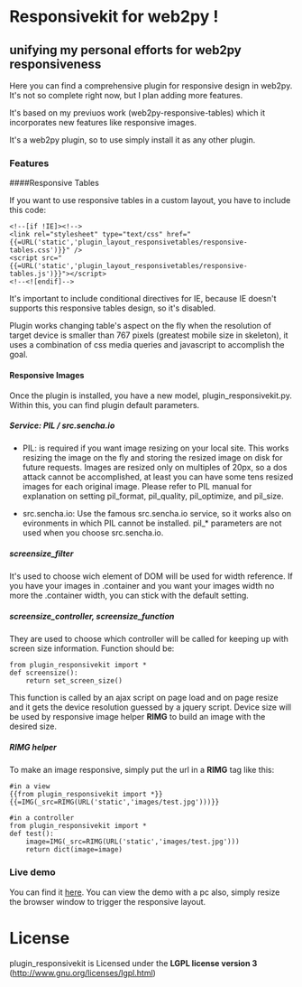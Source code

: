 # Responsivekit for web2py !
## unifying my personal efforts for web2py responsiveness

Here you can find a comprehensive plugin for responsive design in web2py.
It's not so complete right now, but I plan adding more features.

It's based on my previuos work (web2py-responsive-tables) which it incorporates new features like responsive images.

It's a web2py plugin, so to use simply install it as any other plugin.

### Features
####Responsive Tables

If you want to use responsive tables in a custom layout, you have to include this code:

	<!--[if !IE]><!-->
	<link rel="stylesheet" type="text/css" href="{{=URL('static','plugin_layout_responsivetables/responsive-tables.css')}}" />
	<script src="{{=URL('static','plugin_layout_responsivetables/responsive-tables.js')}}"></script>
	<!--<![endif]-->

It's important to include conditional directives for IE, because IE doesn't supports this responsive tables design, so it's disabled.

Plugin works changing table's aspect on the fly when the resolution of target device is smaller than 767 pixels (greatest mobile size in skeleton), it uses a combination of css media queries and javascript to accomplish the goal.

#### Responsive Images
Once the plugin is installed, you have a new model, plugin_responsivekit.py. Within this, you can find plugin default parameters.

##### Service: PIL / src.sencha.io
* PIL:
is required if you want image resizing on your local site. 
This works resizing the image on the fly and storing the resized image on disk for future requests.
Images are resized only on multiples of 20px, so a dos attack cannot be accomplished, at least
you can have some tens resized images for each original image.
Please refer to PIL manual for explanation on setting pil_format, pil_quality, pil_optimize, and pil_size.

* src.sencha.io:
Use the famous src.sencha.io service, so it works also on evironments in which PIL cannot be installed.
pil_* parameters are not used when you choose src.sencha.io.

##### screensize_filter
It's used to choose wich element of DOM will be used for width reference.
If you have your images in .container and you want your images width no more the .container width, you can stick with the default setting.

##### screensize_controller, screensize_function
They are used to choose which controller will be called for keeping up with screen size information.
Function should be:

    from plugin_responsivekit import *
    def screensize():
        return set_screen_size()

This function is called by an ajax script on page load and on page resize and it gets the device resolution guessed by a jquery script.
Device size will be used by responsive image helper **RIMG** to build an image with the desired size.

##### RIMG helper

To make an image responsive, simply put the url in a **RIMG** tag like this:

	#in a view
	{{from plugin_responsivekit import *}}
	{{=IMG(_src=RIMG(URL('static','images/test.jpg')))}}
	
	#in a controller
	from plugin_responsivekit import *
	def test():
		image=IMG(_src=RIMG(URL('static','images/test.jpg')))
		return dict(image=image)

### Live demo
You can find it [here](http://angelo.fluxflex.com/responsivekit). You can view the demo with a pc also, 
simply resize the browser window to trigger the responsive layout.

# License
plugin_responsivekit is Licensed under the **LGPL license version 3** (http://www.gnu.org/licenses/lgpl.html)

